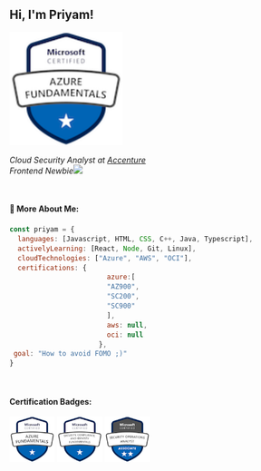 <h2> Hi, I'm Priyam!</h2>

<img src="badges/az900.png" width="200">

<p><em>Cloud Security Analyst at <a href="https://www.accenture.com/in-en">Accenture</a></br>Frontend Newbie</a><img src="https://media.giphy.com/media/WUlplcMpOCEmTGBtBW/giphy.gif" width="30"> 
</em></p>
<br>

####  🧐 More About Me:
```javascript
const priyam = {
  languages: [Javascript, HTML, CSS, C++, Java, Typescript],
  activelyLearning: [React, Node, Git, Linux],
  cloudTechnologies: ["Azure", "AWS", "OCI"],
  certifications: {
                        azure:[
                        "AZ900",
                        "SC200",
                        "SC900"
                        ],
                        aws: null,
                        oci: null
                      },
 goal: "How to avoid FOMO ;)"
}
```
<br>

####  Certification Badges:

<img src="badges/az900.png" width="80">
<img src="badges/sc900.png" width="80">
<img src="badges/sc200.png" width="80">


